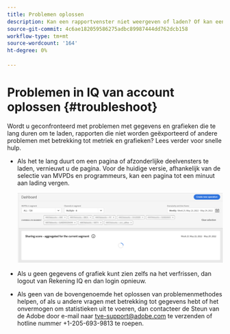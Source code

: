 ```yaml
---
title: Problemen oplossen
description: Kan een rapportvenster niet weergeven of laden? Of kan een rapport niet exporteren? Begrijp hoe te om de algemeen ondervonden kwesties in het product op te lossen.
source-git-commit: 4c6ae182059586275adbc89987444dd762dcb158
workflow-type: tm+mt
source-wordcount: '164'
ht-degree: 0%

---
```



# Problemen in IQ van account oplossen {#troubleshoot}

Wordt u geconfronteerd met problemen met gegevens en grafieken die te lang duren om te laden, rapporten die niet worden geëxporteerd of andere problemen met betrekking tot metriek en grafieken? Lees verder voor snelle hulp.

* Als het te lang duurt om een pagina of afzonderlijke deelvensters te laden, vernieuwt u de pagina. Voor de huidige versie, afhankelijk van de selectie van MVPDs en programmeurs, kan een pagina tot een minuut aan lading vergen.

   ![](assets/troubleshoot.png)

* Als u geen gegevens of grafiek kunt zien zelfs na het verfrissen, dan logout van Rekening IQ en dan login opnieuw.

* Als geen van de bovengenoemde het oplossen van problemenmethodes helpen, of als u andere vragen met betrekking tot gegevens hebt of het onvermogen om statistieken uit te voeren, dan contacteer de Steun van de Adobe door e-mail naar tve-support@adobe.com te verzenden of hotline nummer +1-205-693-9813 te roepen.
